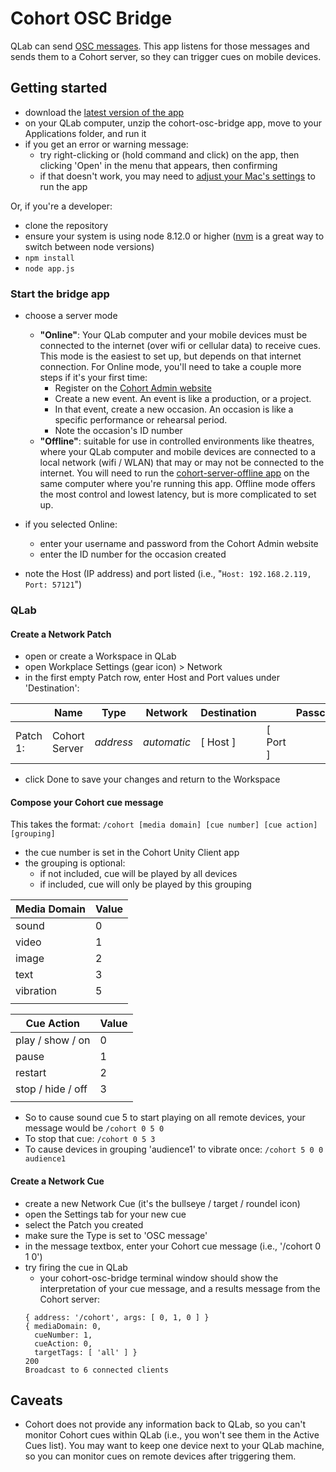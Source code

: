 # Cohort OSC Bridge
QLab can send [OSC messages](https://figure53.com/docs/qlab/v3/control/osc-cues/). This app listens for those messages and sends them to a Cohort server, so they can trigger cues on mobile devices.

## Getting started
- download the [latest version of the app](https://cohort.rocks/binaries/cohort-osc-bridge-latest.zip)
- on your QLab computer, unzip the cohort-osc-bridge app, move to your Applications folder, and run it
- if you get an error or warning message:
  - try right-clicking or (hold command and click) on the app, then clicking 'Open' in the menu that appears, then confirming
  - if that doesn't work, you may need to [adjust your Mac's settings](https://www.imore.com/how-open-apps-anywhere-macos-catalina-and-mojave) to run the app

Or, if you're a developer:
- clone the repository
- ensure your system is using node 8.12.0 or higher ([nvm](https://github.com/nvm-sh/nvm#installation-and-update) is a great way to switch between node versions)
- `npm install`
- `node app.js`

### Start the bridge app
- choose a server mode  
  - **"Online"**: Your QLab computer and your mobile devices must be connected to the internet (over wifi or cellular data) to receive cues. This mode is the easiest to set up, but depends on that internet connection. For Online mode, you'll need to take a couple more steps if it's your first time:
    - Register on the [Cohort Admin website](https://new.cohort.rocks/admin)
    - Create a new event. An event is like a production, or a project.
    - In that event, create a new occasion. An occasion is like a specific performance or rehearsal period.
    - Note the occasion's ID number
  - **"Offline"**: suitable for use in controlled environments like theatres, where your QLab computer and mobile devices are connected to a local network (wifi / WLAN) that may or may not be connected to the internet. You will need to run the [cohort-server-offline app](https://cohort.rocks/binaries/cohort-server-offline-latest.zip) on the same computer where you're running this app. Offline mode offers the most control and lowest latency, but is more complicated to set up.

- if you selected Online:
  - enter your username and password from the Cohort Admin website
  - enter the ID number for the occasion created

- note the Host (IP address) and port listed (i.e., "`Host: 192.168.2.119, Port: 57121`")

### QLab

#### Create a Network Patch
- open or create a Workspace in QLab
- open Workplace Settings (gear icon) > Network
- in the first empty Patch row, enter Host and Port values under 'Destination':

|          | Name          | Type      | Network     | Destination |          | Passcode |
| ---------|---------------|-----------|-------------|-------------|----------|--------- |
| Patch 1: | Cohort Server | _address_ | _automatic_ | [ Host ]    | [ Port ] |          |

- click Done to save your changes and return to the Workspace


#### Compose your Cohort cue message
This takes the format:
`/cohort [media domain] [cue number] [cue action] [grouping]`

- the cue number is set in the Cohort Unity Client app
- the grouping is optional:
  - if not included, cue will be played by all devices
  - if included, cue will only be played by this grouping

| Media Domain | Value |
|--------------|-------|
| sound        | 0     |
| video        | 1     |
| image        | 2     |
| text         | 3     |
| vibration    | 5     |
|                      |

| Cue Action        | Value |
|-------------------|-------|
| play / show / on  | 0     |
| pause             | 1     |
| restart           | 2     |
| stop / hide / off | 3     | 
|                           |

- So to cause sound cue 5 to start playing on all remote devices, your message would be `/cohort 0 5 0`
- To stop that cue: `/cohort 0 5 3`
- To cause devices in grouping 'audience1' to vibrate once: `/cohort 5 0 0 audience1`

#### Create a Network Cue
- create a new Network Cue (it's the bullseye / target / roundel icon)
- open the Settings tab for your new cue
- select the Patch you created
- make sure the Type is set to 'OSC message'
- in the message textbox, enter your Cohort cue message (i.e., '/cohort 0 1 0')
- try firing the cue in QLab
  - your cohort-osc-bridge terminal window should show the interpretation of your cue message, and a results message from the Cohort server:
  ```
  { address: '/cohort', args: [ 0, 1, 0 ] }
  { mediaDomain: 0,
    cueNumber: 1,
    cueAction: 0,
    targetTags: [ 'all' ] }
  200
  Broadcast to 6 connected clients
  ```

## Caveats
- Cohort does not provide any information back to QLab, so you can't monitor Cohort cues within QLab (i.e., you won't see them in the Active Cues list). You may want to keep one device next to your QLab machine, so you can monitor cues on remote devices after triggering them.